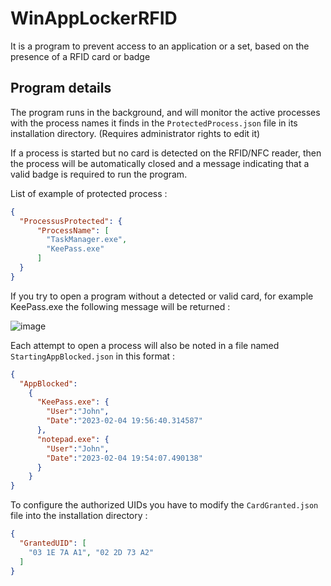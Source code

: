 # WinAppLockerRFID
It is a program to prevent access to an application or a set, based on the presence of a RFID card or badge

## Program details

The program runs in the background, and will monitor the active processes with the process names it finds in the `ProtectedProcess.json` file in its installation directory. (Requires administrator rights to edit it)

If a process is started but no card is detected on the RFID/NFC reader, then the process will be automatically closed and a message indicating that a valid badge is required to run the program.

List of example of protected process :  

```json
{
  "ProcessusProtected": {
      "ProcessName": [
        "TaskManager.exe",
        "KeePass.exe"
      ]
  }
}
```

If you try to open a program without a detected or valid card, for example KeePass.exe the following message will be returned :  

![image](https://user-images.githubusercontent.com/70718793/216811554-3a464093-75e5-4974-b5ed-adb565ad4754.png)

Each attempt to open a process will also be noted in a file named `StartingAppBlocked.json` in this format :  

```json
{
  "AppBlocked":
    {
      "KeePass.exe": {
        "User":"John",
        "Date":"2023-02-04 19:56:40.314587"
      },
      "notepad.exe": {
        "User":"John",
        "Date":"2023-02-04 19:54:07.490138"
      }
    }
}
```

To configure the authorized UIDs you have to modify the `CardGranted.json` file into the installation directory :   
```json
{
  "GrantedUID": [
    "03 1E 7A A1", "02 2D 73 A2"
  ]
}
```
